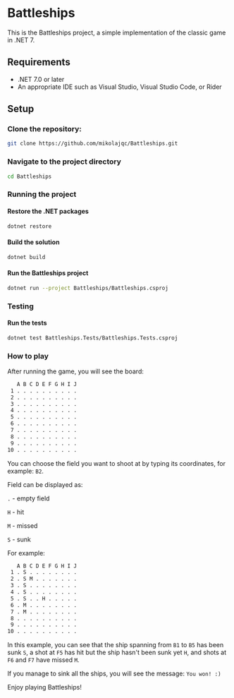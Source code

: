 # Battleships

This is the Battleships project, a simple implementation of the classic game in .NET 7.

## Requirements

- .NET 7.0 or later
- An appropriate IDE such as Visual Studio, Visual Studio Code, or Rider

## Setup

### Clone the repository:
```bash
git clone https://github.com/mikolajqc/Battleships.git
```

### Navigate to the project directory
```bash
cd Battleships
````


### Running the project

#### Restore the .NET packages
```bash
dotnet restore
```

#### Build the solution
```bash
dotnet build
```

#### Run the Battleships project
```bash
dotnet run --project Battleships/Battleships.csproj
```

### Testing

#### Run the tests
```bash
dotnet test Battleships.Tests/Battleships.Tests.csproj
```

### How to play
After running the game, you will see the board:

```bash
   A B C D E F G H I J
 1 . . . . . . . . . .
 2 . . . . . . . . . .
 3 . . . . . . . . . .
 4 . . . . . . . . . .
 5 . . . . . . . . . .
 6 . . . . . . . . . .
 7 . . . . . . . . . .
 8 . . . . . . . . . .
 9 . . . . . . . . . .
10 . . . . . . . . . .

```
You can choose the field you want to shoot at by typing its coordinates, for example: `B2`.

Field can be displayed as:

`.` - empty field

`H` - hit

`M` - missed

`S` - sunk

For example:

```bash
   A B C D E F G H I J
 1 . S . . . . . . . .
 2 . S M . . . . . . .
 3 . S . . . . . . . .
 4 . S . . . . . . . .
 5 . S . . H . . . . .
 6 . M . . . . . . . .
 7 . M . . . . . . . .
 8 . . . . . . . . . .
 9 . . . . . . . . . .
10 . . . . . . . . . .

```

In this example, you can see that the ship spanning from `B1` to `B5` has been sunk `S`, a shot at `F5` has hit but the ship hasn't been sunk yet `H`, and shots at `F6` and `F7` have missed `M`.

If you manage to sink all the ships, you will see the message: `You won! :)`

Enjoy playing Battleships!
